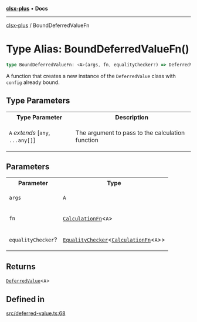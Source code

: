 [**clsx-plus**](README.md) • **Docs**

---

[clsx-plus](README.md) / BoundDeferredValueFn

# Type Alias: BoundDeferredValueFn()

```ts
type BoundDeferredValueFn: <A>(args, fn, equalityChecker?) => DeferredValue<A>;
```

A function that creates a new instance of the `DeferredValue` class with `config` already bound.

## Type Parameters

<table>
<tr>
<th>Type Parameter</th>
<th>Description</th>
</tr>
<tr>
<td>

`A` _extends_ \[`any`, `...any[]`]

</td>
<td>

The argument to pass to the calculation function

</td>
</tr>
</table>

## Parameters

<table>
<tr>
<th>Parameter</th>
<th>Type</th>
</tr>
<tr>
<td>

`args`

</td>
<td>

`A`

</td>
</tr>
<tr>
<td>

`fn`

</td>
<td>

[`CalculationFn`](TypeAlias.CalculationFn.md)\<`A`>

</td>
</tr>
<tr>
<td>

`equalityChecker`?

</td>
<td>

[`EqualityChecker`](TypeAlias.EqualityChecker.md)\<[`CalculationFn`](TypeAlias.CalculationFn.md)\<`A`>>

</td>
</tr>
</table>

## Returns

[`DeferredValue`](Class.DeferredValue.md)\<`A`>

## Defined in

[src/deferred-value.ts:68](https://github.com/HoodieCollin/clsx-plus/blob/4d55252443bab37590ad84a6e45f55cb4343cd0f/src/deferred-value.ts#L68)
